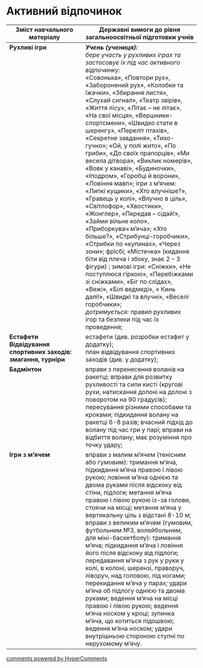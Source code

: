 <div id="hypercomments_widget" class="js-hypercomments-widget invisible"></div>

# Активний відпочинок

<table>
  <tr>
    <td width="40%" align="center"><b>Зміст навчального матеріалу</b></td>
    <td width="60%" align="center"><b>Державні вимоги до рівня загальноосвітньої підготовки учнів</b></td>
  </tr>
<tbody>
  <tr>
    <td width="40%" style="vertical-align:top !important;">
    <b>Рухливі ігри</b></td>
    <td width="60%" style="vertical-align:top !important;">
	  <i><b>Учень (учениця):</b></i><br>
	  <i>бере участь у рухливих іграх та застосовує їх під час активного відпочинку:</i><br>
	  «Совонька», «Повтори рух», «Заборонений рух», «Колобки та їжачки», «Збирання  листя», «Слухай сигнал», «Театр звірів», «Життя лісу», «Літає – не літає», «На свої місця», «Вершники-спортсмени», «Швидко стати в шеренгу», «Переліт птахів», «Секретне завдання», «Тихо-гучно»; «Ой, у полі жито», «По гриби», «До своїх прапорців», «Ми весела дітвора», «Виклик номерів», «Вовк у канаві», «Будиночки», «Іподром», «Горобці й ворони», «Ловіння мавп»; ігри з м’ячем: «Липкі кущики», «Хто влучніше?», «Гравець у колі», «Влучно в ціль», «Світлофор», «Хвостики», «Жонглер», «Передав – сідай!», «Займи вільне коло», «Приборкувач м’яча»; «Хто більше?», «Стрибунці-горобчики», «Стрибки по «купинах», «Через зони»; фрісбі; «Містечка» (кидання біти від плеча і збоку, знає 2 – 3 фігури) ; зимові ігри: «Сніжки», «Не поступлюся гіркою», «Перебіжками зі сніжками», «Біг по слідах», «Вежі», «Білі ведмеді», « Кинь далі!», «Швидкі та влучні», «Веселі горобчики»;<br>
	  <i>дотримується:</i> правил рухливих ігор та  безпеки під час їх проведення;<br>
	  </td>
  </tr>
  <tr>
    <td width="40%" style="vertical-align:top !important;">
    <b>Естафети<br>
    Відвідування спортивних заходів: змагання, турніри</b>
    </td>
    <td width="60%" style="vertical-align:top !important;">
	  естафети (див. розробки естафет у додатку);<br>
	  план відвідування спортивних заходів (див. у додатку);<br>
	  </td>
  </tr>
  <tr>
    <td width="40%" style="vertical-align:top !important;">
    <b>Бадмінтон</b></td>
    <td width="60%" style="vertical-align:top !important;">
	  вправи з перенесення воланів на ракетці; вправи для розвитку рухливості та сили кисті (кругові рухи, натискання долоні на долоні з поворотом на 90 градусів); пересування різними способами та кроками; підкидання волану на ракетці 6-8 разів; вчасний підхід до волану під час гри у парі; вправи на відбиття волану; має розуміння про точку удару;
	  </td>
  </tr>
  <tr>
    <td width="40%" style="vertical-align:top !important;">
    <b>Ігри з м’ячем</b></td>
    <td width="60%" style="vertical-align:top !important;">
	  вправи з малим м’ячем (тенісним або гумовим): тримання м’яча, підкидання м’яча правою і лівою рукою; ловіння м’яча однією та двома руками після відскоку від стіни, підлоги; метання м’яча правою і лівою рукою із-за голови, стоячи на місці; метання м’яча у вертикальну ціль з відстані 8-10 м; вправи з великим м’ячем (гумовим, футбольним №3, волейбольним, для міні-баскетболу): тримання м’яча; підкидання м’яча і ловіння його після відскоку від підлоги; передавання м’яча з рук у руки у колі, в колоні, шерензі, праворуч, ліворуч, над головою, під ногами; перекидання м’яча у парах; удари м’яча об підлогу однією та двома руками; ведення м’яча на місці правою і лівою рукою; ведення м’яча носком у кроці; зупинка м’яча, що котиться підошвою; ведення м’яча носком; удари внутрішньою стороною ступні по нерухомому м’ячу.
	  </td>
  </tr>
</tbody>
</table>

<div class="js-hypercomments-container">
<a href="http://hypercomments.com" class="hc-link" title="comments widget">comments powered by HyperComments</a>
</div>
